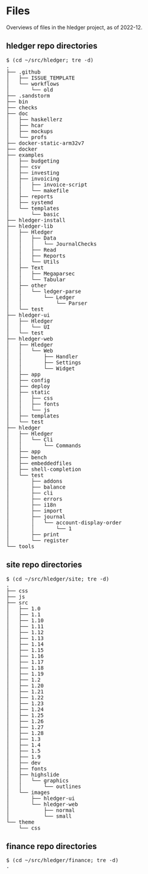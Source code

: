 # Files

<div class=pagetoc>

<!-- toc -->
</div>

Overviews of files in the hledger project, as of 2022-12.

## hledger repo directories

<pre>
$ (cd ~/src/hledger; tre -d)
.
├── .github
│   ├── ISSUE_TEMPLATE
│   └── workflows
│       └── old
├── .sandstorm
├── bin
├── checks
├── doc
│   ├── haskellerz
│   ├── hcar
│   ├── mockups
│   └── profs
├── docker-static-arm32v7
├── docker
├── examples
│   ├── budgeting
│   ├── csv
│   ├── investing
│   ├── invoicing
│   │   ├── invoice-script
│   │   └── makefile
│   ├── reports
│   ├── systemd
│   └── templates
│       └── basic
├── hledger-install
├── hledger-lib
│   ├── Hledger
│   │   ├── Data
│   │   │   └── JournalChecks
│   │   ├── Read
│   │   ├── Reports
│   │   └── Utils
│   ├── Text
│   │   ├── Megaparsec
│   │   └── Tabular
│   ├── other
│   │   └── ledger-parse
│   │       └── Ledger
│   │           └── Parser
│   └── test
├── hledger-ui
│   ├── Hledger
│   │   └── UI
│   └── test
├── hledger-web
│   ├── Hledger
│   │   └── Web
│   │       ├── Handler
│   │       ├── Settings
│   │       └── Widget
│   ├── app
│   ├── config
│   ├── deploy
│   ├── static
│   │   ├── css
│   │   ├── fonts
│   │   └── js
│   ├── templates
│   └── test
├── hledger
│   ├── Hledger
│   │   └── Cli
│   │       └── Commands
│   ├── app
│   ├── bench
│   ├── embeddedfiles
│   ├── shell-completion
│   └── test
│       ├── addons
│       ├── balance
│       ├── cli
│       ├── errors
│       ├── i18n
│       ├── import
│       ├── journal
│       │   └── account-display-order
│       │       └── 1
│       ├── print
│       └── register
└── tools
</pre>

## site repo directories

<pre>
$ (cd ~/src/hledger/site; tre -d)
.
├── css
├── js
├── src
│   ├── 1.0
│   ├── 1.1
│   ├── 1.10
│   ├── 1.11
│   ├── 1.12
│   ├── 1.13
│   ├── 1.14
│   ├── 1.15
│   ├── 1.16
│   ├── 1.17
│   ├── 1.18
│   ├── 1.19
│   ├── 1.2
│   ├── 1.20
│   ├── 1.21
│   ├── 1.22
│   ├── 1.23
│   ├── 1.24
│   ├── 1.25
│   ├── 1.26
│   ├── 1.27
│   ├── 1.28
│   ├── 1.3
│   ├── 1.4
│   ├── 1.5
│   ├── 1.9
│   ├── dev
│   ├── fonts
│   ├── highslide
│   │   └── graphics
│   │       └── outlines
│   └── images
│       ├── hledger-ui
│       └── hledger-web
│           ├── normal
│           └── small
└── theme
    └── css
</pre>

## finance repo directories

<pre>
$ (cd ~/src/hledger/finance; tre -d)
.
</pre>
